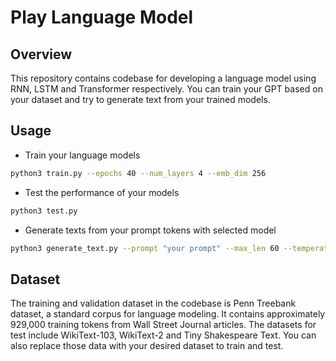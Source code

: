 # Play Language Model

## Overview

This repository contains codebase for developing a language model using RNN, LSTM and Transformer respectively. You can train your GPT based on your dataset and try to generate text from your trained models.

## Usage

- Train your language models

```bash
python3 train.py --epochs 40 --num_layers 4 --emb_dim 256
```

- Test the performance of your models

```bash
python3 test.py
```

- Generate texts from your prompt tokens with selected model

```bash
python3 generate_text.py --prompt "your prompt" --max_len 60 --temperature 2.0
```

## Dataset

The training and validation dataset in the codebase is Penn Treebank dataset,  a standard corpus for language modeling.  It contains approximately 929,000 training tokens from Wall Street Journal articles. The datasets for test include WikiText-103, WikiText-2 and Tiny Shakespeare Text. You can also replace those data with your desired dataset to train and test.
